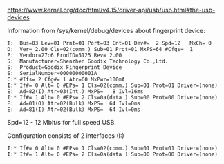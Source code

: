 https://www.kernel.org/doc/html/v4.15/driver-api/usb/usb.html#the-usb-devices

Information from /sys/kernel/debug/devices about fingerprint device:

    T:  Bus=03 Lev=01 Prnt=01 Port=03 Cnt=01 Dev#=  2 Spd=12   MxCh= 0
    D:  Ver= 2.00 Cls=02(comm.) Sub=01 Prot=01 MxPS=64 #Cfgs=  1
    P:  Vendor=27c6 ProdID=5125 Rev= 2.00
    S:  Manufacturer=Shenzhen Goodix Technology Co.,Ltd.
    S:  Product=Goodix Fingerprint Device
    S:  SerialNumber=00000000001A
    C:* #Ifs= 2 Cfg#= 1 Atr=60 MxPwr=100mA
    I:* If#= 0 Alt= 0 #EPs= 1 Cls=02(comm.) Sub=01 Prot=01 Driver=(none)
    E:  Ad=82(I) Atr=03(Int.) MxPS=   8 Ivl=16ms
    I:* If#= 1 Alt= 0 #EPs= 2 Cls=0a(data ) Sub=00 Prot=00 Driver=(none)
    E:  Ad=01(O) Atr=02(Bulk) MxPS=  64 Ivl=0ms
    E:  Ad=81(I) Atr=02(Bulk) MxPS=  64 Ivl=0ms

Spd=12 - 12 Mbit/s for full speed USB.

Configuration consists of 2 interfaces (I:)

    I:* If#= 0 Alt= 0 #EPs= 1 Cls=02(comm.) Sub=01 Prot=01 Driver=(none)
    I:* If#= 1 Alt= 0 #EPs= 2 Cls=0a(data ) Sub=00 Prot=00 Driver=(none)
